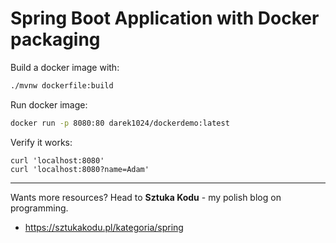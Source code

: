 # Spring Boot Application with Docker packaging

Build a docker image with:

```bash
./mvnw dockerfile:build
```

Run docker image:

```bash
docker run -p 8080:80 darek1024/dockerdemo:latest
```

Verify it works:

```shell
curl 'localhost:8080'
curl 'localhost:8080?name=Adam'
```


---

Wants more resources? Head to **Sztuka Kodu** - my polish blog on programming.

* https://sztukakodu.pl/kategoria/spring
